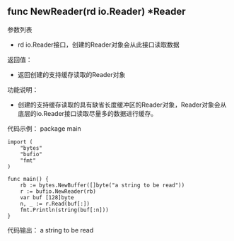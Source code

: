 ## func NewReader(rd io.Reader) *Reader

参数列表
- rd io.Reader接口，创建的Reader对象会从此接口读取数据

返回值：
- 返回创建的支持缓存读取的Reader对象

功能说明：
- 创建的支持缓存读取的具有缺省长度缓冲区的Reader对象，Reader对象会从底层的io.Reader接口读取尽量多的数据进行缓存。

代码示例：
	package main

	import (
		"bytes"
		"bufio"
		"fmt"
	)

	func main() {
		rb := bytes.NewBuffer([]byte("a string to be read"))
		r := bufio.NewReader(rb)
		var buf [128]byte
		n, _ := r.Read(buf[:])
		fmt.Println(string(buf[:n]))
	}

代码输出：
	a string to be read
